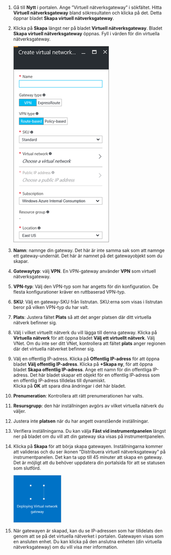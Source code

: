 1. Gå till **Nytt** i portalen. Ange ”Virtuell nätverksgateway” i sökfältet. Hitta **Virtuell nätverksgateway** bland sökresultaten och klicka på det. Detta öppnar bladet **Skapa virtuell nätverksgateway**.
2. Klicka på **Skapa** längst ner på bladet **Virtuell nätverksgateway**. Bladet **Skapa virtuell nätverksgateway** öppnas. Fyll i värden för din virtuella nätverksgateway.
   
    ![Skapa bladfält för virtuell nätverksgateway](./media/vpn-gateway-add-gw-rm-portal-include/createvnetgw300.png "Create virtual network gateway blade fields")
3. **Namn**: namnge din gateway. Det här är inte samma sak som att namnge ett gateway-undernät. Det här är namnet på det gatewayobjekt som du skapar.
4. **Gatewaytyp**: välj **VPN**. En VPN-gateway använder **VPN** som virtuell nätverksgateway. 
5. **VPN-typ**: Välj den VPN-typ som har angetts för din konfiguration. De flesta konfigurationer kräver en ruttbaserad VPN-typ.
6. **SKU**: Välj en gateway-SKU från listrutan. SKU:erna som visas i listrutan beror på vilken VPN-typ du har valt.
7. **Plats**: Justera fältet **Plats** så att det anger platsen där ditt virtuella nätverk befinner sig.
8. Välj i vilket virtuellt nätverk du vill lägga till denna gateway. Klicka på **Virtuella nätverk** för att öppna bladet **Välj ett virtuellt nätverk**. Välj VNet. Om du inte ser ditt VNet, kontrollera att fältet **plats** anger regionen där det virtuella nätverket befinner sig.
9. Välj en offentlig IP-adress. Klicka på **Offentlig IP-adress** för att öppna bladet **Välj offentlig IP-adress**. Klicka på **+Skapa ny**, för att öppna bladet **Skapa offentlig IP-adress**. Ange ett namn för din offentliga IP-adress. Det här bladet skapar ett objekt för en offentlig IP-adress som en offentlig IP-adress tilldelas till dynamiskt.<br>Klicka på **OK** att spara dina ändringar i det här bladet.
10. **Prenumeration**: Kontrollera att rätt prenumerationen har valts.
11. **Resursgrupp**: den här inställningen avgörs av vilket virtuella nätverk du väljer. 
12. Justera inte **platsen** när du har angett ovanstående inställningar.
13. Verifiera inställningarna. Du kan välja **Fäst vid instrumentpanelen** längst ner på bladet om du vill att din gateway ska visas på instrumentpanelen.
14. Klicka på **Skapa** för att börja skapa gatewayen. Inställningarna kommer att valideras och du ser ikonen "Distribuera virtuell nätverksgateway" på instrumentpanelen. Det kan ta upp till 45 minuter att skapa en gateway. Det är möjligt att du behöver uppdatera din portalsida för att se statusen som slutförd.
    
    ![Distribuera en virtuell nätverks-gateway](./media/vpn-gateway-add-gw-rm-portal-include/deployvnetgw150.png "Deploying Virtual network gateway")
15. När gatewayen är skapad, kan du se IP-adressen som har tilldelats den genom att se på det virtuella nätverket i portalen. Gatewayen visas som en ansluten enhet. Du kan klicka på den anslutna enheten (din virtuella nätverksgateway) om du vill visa mer information.



<!--HONumber=Nov16_HO2-->


